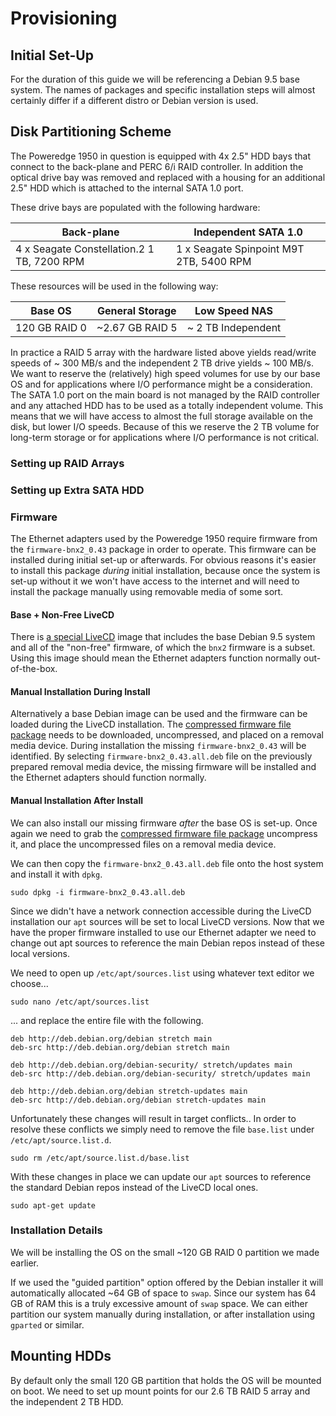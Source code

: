 # Provisioning

## Initial Set-Up

For the duration of this guide we will be referencing a Debian 9.5 base system.
The names of packages and specific installation steps will almost certainly differ
if a different distro or Debian version is used.

## Disk Partitioning Scheme

The Poweredge 1950 in question is equipped with 4x 2.5" HDD bays that connect to the
back-plane and PERC 6/i RAID controller. In addition the optical drive bay was removed
and replaced with a housing for an additional 2.5" HDD which is attached to the internal
SATA 1.0 port.

These drive bays are populated with the following hardware:

| Back-plane | Independent SATA 1.0 |
| - | - |
| 4 x Seagate Constellation.2 1 TB, 7200 RPM | 1 x Seagate Spinpoint M9T 2TB, 5400 RPM |

These resources will be used in the following way:

| Base OS | General Storage | Low Speed NAS |
| - | - | - |
| 120 GB RAID 0 | ~2.67 GB RAID 5 | ~ 2 TB Independent |

In practice a RAID 5 array with the hardware listed above yields read/write speeds of
\~ 300 MB/s and the independent 2 TB drive yields \~ 100 MB/s. We want to reserve the
(relatively) high speed volumes for use by our base OS and for applications where
I/O performance might be a consideration. The SATA 1.0 port on the main
board is not managed by the RAID controller and any attached HDD has to be used as a totally independent
volume. This means that we will have access to almost the full storage available on
the disk, but lower I/O speeds. Because of this we reserve the 2 TB volume for
long-term storage or for applications where I/O performance is not critical.

### Setting up RAID Arrays


### Setting up Extra SATA HDD

### Firmware

The Ethernet adapters used by the Poweredge 1950 require firmware from the
`firmware-bnx2_0.43` package in order to operate. This firmware can be installed during initial
set-up or afterwards. For obvious reasons it's easier to install this package
_during_ initial installation, because once the system is set-up without it we
won't have access to the internet and will need to install the package manually
using removable media of some sort.

#### Base + Non-Free LiveCD

There is [a special LiveCD](http://cdimage.debian.org/cdimage/unofficial/non-free/cd-including-firmware/9.5.0+nonfree/amd64/iso-cd/) image that includes the base Debian 9.5
system and all of the "non-free" firmware, of which the `bnx2` firmware is a subset.
Using this image should mean the Ethernet adapters function normally out-of-the-box.

#### Manual Installation During Install

Alternatively a base Debian image can be used and the firmware can be loaded
during the LiveCD installation. The [compressed firmware file package](http://cdimage.debian.org/cdimage/unofficial/non-free/firmware/stretch/current/)
needs to be downloaded, uncompressed, and placed on a removal media device.
During installation the missing `firmware-bnx2_0.43` will be identified. By selecting `firmware-bnx2_0.43.all.deb` file on the previously prepared removal media device,
the missing firmware will be installed and the Ethernet adapters should function normally.

#### Manual Installation After Install

We can also install our missing firmware _after_ the base OS is set-up. Once again
we need to grab the [compressed firmware file package](http://cdimage.debian.org/cdimage/unofficial/non-free/firmware/stretch/current/)
 uncompress it, and place the uncompressed files on a removal media device.

We can then copy the `firmware-bnx2_0.43.all.deb` file onto the host system and
install it with `dpkg`.

```shell
sudo dpkg -i firmware-bnx2_0.43.all.deb
```
Since we didn't have a network connection accessible during the LiveCD installation
our `apt` sources will be set to local LiveCD versions. Now that we have the proper
firmware installed to use our Ethernet adapter we need to change out apt sources
to reference the main Debian repos instead of these local versions.

We need to open up `/etc/apt/sources.list` using whatever text editor we choose...

```shell
sudo nano /etc/apt/sources.list
```

... and replace the entire file with the following.

``` apacheconf
deb http://deb.debian.org/debian stretch main
deb-src http://deb.debian.org/debian stretch main

deb http://deb.debian.org/debian-security/ stretch/updates main
deb-src http://deb.debian.org/debian-security/ stretch/updates main

deb http://deb.debian.org/debian stretch-updates main
deb-src http://deb.debian.org/debian stretch-updates main
```

Unfortunately these changes will result in target conflicts.. In order to resolve these conflicts we simply need to remove the file
`base.list` under `/etc/apt/source.list.d`.

```shell
sudo rm /etc/apt/source.list.d/base.list
```

With these changes in place we can update our `apt` sources to reference the
standard Debian repos instead of the LiveCD local ones.

```shell
sudo apt-get update
```

### Installation Details

We will be installing the OS on the small ~120 GB RAID 0 partition we made earlier.

If we used the "guided partition" option offered by the Debian installer it will
automatically allocated ~64 GB of space to `swap`. Since our system has 64 GB of RAM
this is a truly excessive amount of `swap` space. We can either partition our system
manually during installation, or after installation using `gparted` or similar.

## Mounting HDDs

By default only the small 120 GB partition that holds the OS will be mounted on
boot. We need to set up mount points for our 2.6 TB RAID 5 array and the
independent 2 TB HDD.
